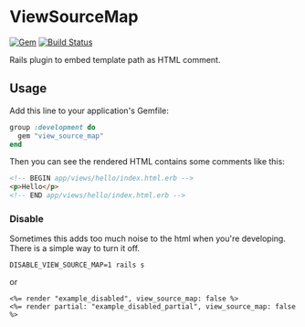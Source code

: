 # ViewSourceMap

[![Gem](https://img.shields.io/gem/v/view_source_map.svg)](https://rubygems.org/gems/view_source_map)
[![Build Status](https://travis-ci.org/r7kamura/view_source_map.svg?branch=master)](https://travis-ci.org/r7kamura/view_source_map)

Rails plugin to embed template path as HTML comment.

## Usage

Add this line to your application's Gemfile:

```ruby
group :development do
  gem "view_source_map"
end
```

Then you can see the rendered HTML contains some comments like this:

```html
<!-- BEGIN app/views/hello/index.html.erb -->
<p>Hello</p>
<!-- END app/views/hello/index.html.erb -->
```

### Disable

Sometimes this adds too much noise to the html when you're developing.
There is a simple way to turn it off.

```shell
DISABLE_VIEW_SOURCE_MAP=1 rails s
```

or

```erb
<%= render "example_disabled", view_source_map: false %>
<%= render partial: "example_disabled_partial", view_source_map: false %>
```
